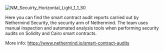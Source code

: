 
![NM_Secuirty_Horizontal_Light_1_1_50](https://github.com/NethermindEth/PublicAuditReports/assets/114106639/5606ec9a-346d-4932-8b7d-2e48c198b8f4)


Here you can find the smart contract audit reports carried out by Nethermind Security, the security arm of Nethermind. 
The team uses manual inspection and automated analysis tools when performing security audits on Solidity and Cairo smart contracts.

More info: https://www.nethermind.io/smart-contract-audits
